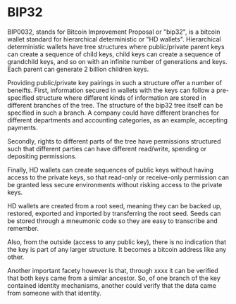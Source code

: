 # BIP32

BIP0032, stands for Bitcoin Improvement Proposal or "bip32", is a bitcoin wallet standard for hierarchical deterministic or "HD wallets". Hierarchical deterministic wallets have tree structures where public/private parent keys can create a sequence of child keys, child keys can create a sequence of grandchild keys, and so on with an infinite number of generations and keys. Each parent can generate 2 billion children keys.

Providing public/private key pairings in such a structure offer a number of beneifts. First, information secured in wallets with the keys can follow a pre-specified structure where different kinds of information are stored in different branches of the tree. The structure of the bip32 tree itself can be specified in such a branch. A company could have different branches for different departments and accounting categories, as an example, accepting payments.

Secondly, rights to different parts of the tree have permissions structured such that different parties can have different read/write, spending or depositing permissions. 

Finally, HD wallets can create sequences of public keys without having access to the private keys, so that read-only or receive-only permission can be granted less secure environments without risking access to the private keys.

HD wallets are created from a root seed, meaning they can be backed up, restored, exported and imported by transferring the root seed. Seeds can be stored through a mneumonic code so they are easy to transcribe and remember.

Also, from the outside (access to any public key), there is no indication that the key is part of any larger structure. It becomes a bitcoin address like any other. 

Another important facety however is that, through xxxx it can be verified that both keys came from a similar ancestor. So, of one branch of the key contained identity mechanisms, another could verify that the data came from someone with that identity.


